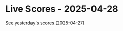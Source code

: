 # Live Scores - 2025-04-28

[See yesterday's scores (2025-04-27)](https://github.com/salimt/Transfermarkt-ETL-and-LIVE-Scores/tree/main/live_scores/live_scores_20250427.md)

